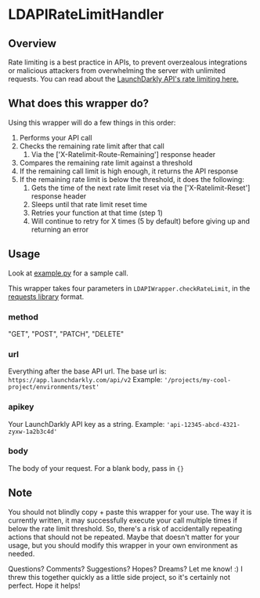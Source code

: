 # LDAPIRateLimitHandler

## Overview
Rate limiting is a best practice in APIs, to prevent overzealous integrations or malicious attackers from overwhelming the server with unlimited requests. You can read about the [LaunchDarkly API's rate limiting here.](https://apidocs.launchdarkly.com/reference#rate-limiting)

## What does this wrapper do?
Using this wrapper will do a few things in this order:
1. Performs your API call
1. Checks the remaining rate limit after that call
    1. Via the ['X-Ratelimit-Route-Remaining'] response header
1. Compares the remaining rate limit against a threshold
1. If the remaining call limit is high enough, it returns the API response
1. If the remaining rate limit is below the threshold, it does the following:
    1. Gets the time of the next rate limit reset via the ['X-Ratelimit-Reset'] response header
    1. Sleeps until that rate limit reset time
    1. Retries your function at that time (step 1)
    1. Will continue to retry for X times (5 by default) before giving up and returning an error
    
## Usage
Look at [example.py](/Example.py) for a sample call.

This wrapper takes four parameters in `LDAPIWrapper.checkRateLimit`, in the [requests library](https://docs.python-requests.org/en/master/) format.

### method
"GET", "POST", "PATCH", "DELETE"

### url
Everything after the base API url. The base url is: `https://app.launchdarkly.com/api/v2`
Example: `'/projects/my-cool-project/environments/test'`

### apikey
Your LaunchDarkly API key as a string.
Example: `'api-12345-abcd-4321-zyxw-1a2b3c4d'`

### body
The body of your request. For a blank body, pass in `{}`

## Note
You should not blindly copy + paste this wrapper for your use. The way it is currently written, it may successfully execute your call multiple times if below the rate limit threshold. So, there's a risk of accidentally repeating actions that should not be repeated. Maybe that doesn't matter for your usage, but you should modify this wrapper in your own environment as needed.

Questions? Comments? Suggestions? Hopes? Dreams? Let me know! :) I threw this together quickly as a little side project, so it's certainly not perfect. Hope it helps!
